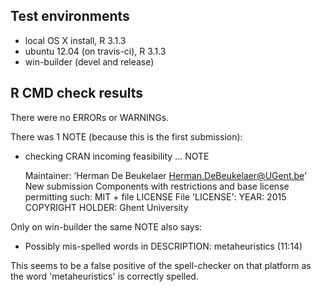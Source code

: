 ## Test environments

* local OS X install, R 3.1.3
* ubuntu 12.04 (on travis-ci), R 3.1.3
* win-builder (devel and release)

## R CMD check results

There were no ERRORs or WARNINGs.

There was 1 NOTE (because this is the first submission):

* checking CRAN incoming feasibility ... NOTE

	Maintainer: ‘Herman De Beukelaer <Herman.DeBeukelaer@UGent.be>’
	New submission
	Components with restrictions and base license permitting such:
  		MIT + file LICENSE
	File 'LICENSE':
  		YEAR: 2015
  		COPYRIGHT HOLDER: Ghent University

Only on win-builder the same NOTE also says:

* Possibly mis-spelled words in DESCRIPTION:
  metaheuristics (11:14)
  
This seems to be a false positive of the spell-checker on that
platform as the word 'metaheuristics' is correctly spelled.